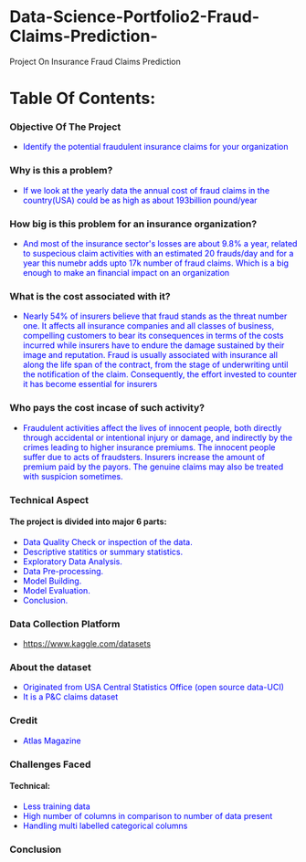 # Data-Science-Portfolio2-Fraud-Claims-Prediction-
Project On Insurance Fraud Claims Prediction

# Table Of Contents:
### Objective Of The Project
- <font color=blue>Identify the potential fraudulent insurance claims for your organization</font>

### Why is this a problem?
- <font color=blue>If we look at the yearly data the annual cost of fraud claims in the country(USA) could be as high as about 193billion pound/year</font>

### How big is this problem for an insurance organization?
- <font color=blue>And most of the insurance sector's losses are about 9.8% a year, related to suspecious claim activities with an estimated 20 frauds/day and for a year this numebr adds upto 17k number of fraud claims. Which is a big enough to make an financial impact on an organization</font>

### What is the cost associated with it?
- <font color=blue>Nearly 54% of insurers believe that fraud stands as the threat number one. It affects all insurance companies and all classes of business, compelling customers to bear its consequences in terms of the costs incurred while insurers have to endure the damage sustained by their image and reputation. Fraud is usually associated with insurance all along the life span of the contract, from the stage of underwriting until the notification of the claim. Consequently, the effort invested to counter it has become essential for insurers</font>

### Who pays the cost incase of such activity?
- <font color=blue>Fraudulent activities affect the lives of innocent people, both directly through accidental or intentional injury or damage, 
and indirectly by the crimes leading to higher insurance premiums. 
The innocent people suffer due to acts of fraudsters. 
Insurers increase the amount of premium paid by the payors. 
The genuine claims may also be treated with suspicion sometimes. 
</font>

### Technical Aspect
#### The project is divided into major 6 parts:
- <font color=blue>Data Quality Check or inspection of the data.</font>
- <font color=blue>Descriptive statitics or summary statistics.</font>
- <font color=blue>Exploratory Data Analysis.</font>
- <font color=blue>Data Pre-processing.</font>
- <font color=blue>Model Building.</font>
- <font color=blue>Model Evaluation.</font>
- <font color=blue>Conclusion.</font>

### Data Collection Platform
- https://www.kaggle.com/datasets

### About the dataset
- <font color=blue>Originated from USA Central Statistics Office (open source data-UCI)</font>
- <font color=blue>It is a P&C claims dataset</font>

### Credit
- <font color=blue>Atlas Magazine</font>

### Challenges Faced
#### Technical:
- <font color=blue>Less training data</font>
- <font color=blue>High number of columns in comparison to number of data present</font>
- <font color=blue>Handling multi labelled categorical columns</font>

### Conclusion
